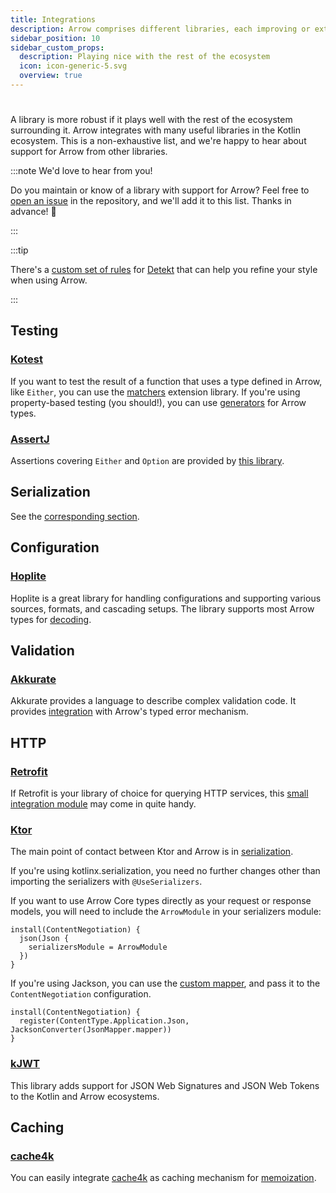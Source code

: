 ```yaml
---
title: Integrations
description: Arrow comprises different libraries, each improving or extending one commonly-used library in the Kotlin ecosystem or a particular Kotlin language feature.
sidebar_position: 10
sidebar_custom_props:
  description: Playing nice with the rest of the ecosystem
  icon: icon-generic-5.svg
  overview: true
---
```


# <decorated-text icon={frontMatter.sidebar_custom_props.icon} title={frontMatter.title} />

A library is more robust if it plays well with the rest of the ecosystem 
surrounding it. Arrow integrates with many useful libraries in the Kotlin
ecosystem. This is a non-exhaustive list, and we're happy to hear about support for
Arrow from other libraries.

:::note We'd love to hear from you!

Do you maintain or know of a library with support for Arrow? Feel free to 
[open an issue](https://github.com/arrow-kt/arrow/issues) in the repository, and we'll add it to this list. Thanks in advance! 🤩

:::

:::tip

There's a [custom set of rules](https://github.com/woltapp/arrow-detekt-rules)
for [Detekt](https://detekt.dev/) that can help you refine your style when
using Arrow.

:::

## Testing

### [Kotest](https://kotest.io/)

If you want to test the result of a function that uses a type defined in Arrow,
like `Either`, you can use the [matchers](https://kotest.io/docs/assertions/arrow.html)
extension library. If you're using property-based testing (you should!), you can
use [generators](https://kotest.io/docs/proptest/property-test-generators-arrow.html)
for Arrow types.

### [AssertJ](https://assertj.github.io/doc/)

Assertions covering `Either` and `Option` are provided by
[this library](https://github.com/rcardin/assertj-arrow-core).

## Serialization

See the [corresponding section](../quickstart/serialization).

## Configuration

### [Hoplite](https://github.com/sksamuel/hoplite)

Hoplite is a great library for handling configurations and supporting various sources, formats, and cascading setups. The library supports most
Arrow types for [decoding](https://github.com/sksamuel/hoplite#decoders).

## Validation

### [Akkurate](https://akkurate.dev/)

Akkurate provides a language to describe complex validation code. It provides [integration](https://akkurate.dev/docs/arrow-integration.html) with Arrow's typed error mechanism.

## HTTP

### [Retrofit](https://square.github.io/retrofit/)

If Retrofit is your library of choice for querying HTTP services, this
[small integration module](https://github.com/arrow-kt/arrow/tree/main/arrow-libs/core/arrow-core-retrofit)
may come in quite handy.

### [Ktor](https://ktor.io/)

The main point of contact between Ktor and Arrow is in
[serialization](../quickstart/serialization).

If you're using kotlinx.serialization, you need no further changes other than
importing the serializers with `@UseSerializers`.

If you want to use Arrow Core types directly as your request or response models, you will need to include the `ArrowModule` in your serializers module:

```
install(ContentNegotiation) {
  json(Json {
    serializersModule = ArrowModule
  })
}
```

If you're using Jackson, you can use the
[custom mapper](https://github.com/arrow-kt/arrow-integrations#ktor),
and pass it to the `ContentNegotiation` configuration.

```
install(ContentNegotiation) {
  register(ContentType.Application.Json, JacksonConverter(JsonMapper.mapper))
}
```

### [kJWT](https://github.com/nefilim/kJWT)

This library adds support for JSON Web Signatures and JSON Web Tokens
to the Kotlin and Arrow ecosystems.

## Caching

### [cache4k](https://reactivecircus.github.io/cache4k/)

You can easily integrate [cache4k](https://reactivecircus.github.io/cache4k/)
as caching mechanism for [memoization](../collections-functions/recursive/#memoization-takes-memory).
